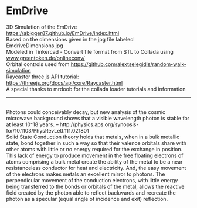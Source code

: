 # EmDrive
3D Simulation of the EmDrive
<br />
https://abigger87.github.io/EmDrive/index.html
<br />
Based on the dimensions given in the jpg file labeled EmdriveDimensions.jpg
<br />
Modeled in Tinkercad - Convert file format from STL to Collada using www.greentoken.de/onlineconv/
<br />
Orbital controls used from https://github.com/alextselegidis/random-walk-simulation
<br />
Raycaster three js API tutorial: https://threejs.org/docs/api/core/Raycaster.html
<br /> 
A special thanks to mrdoob for the collada loader tutorials and information
<br />
<hr />
<br />
Photons could conceivably decay, but new analysis of the cosmic microwave background shows that a visible wavelength photon is stable for at least 10^18 years. – http://physics.aps.org/synopsis-for/10.1103/PhysRevLett.111.021801
<br />
Solid State Conduction theory holds that metals, when in a bulk metallic state, bond together in such a way so that their valence orbitals share with other atoms with little or no energy required for the exchange in position.  This lack of energy to produce movement in the free floating electrons of atoms comprising a bulk metal create the ability of the metal to be a near resistanceless conductor for heat and electricity.  And, the easy movement of the electrons makes metals an excellent mirror to photons.  The perpendicular movement of the conduction electrons, with little energy being transferred to the bonds or orbitals of the metal, allows the reactive field created by the photon able to reflect backwards and recreate the photon as a specular (equal angle of incidence and exit) reflection.
<br />
